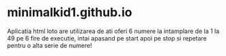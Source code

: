 # minimalkid1.github.io
Aplicatia html loto are utilizarea de ati oferi 6 numere la intamplare de la 1 la 49 pe 6 fire de executie, intai apasand pe start apoi pe stop si repetare pentru o alta serie de numere!
